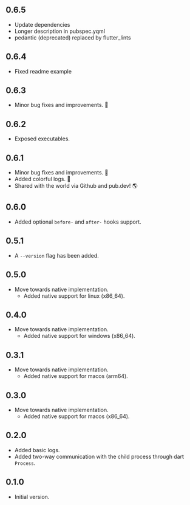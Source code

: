 ## 0.6.5
- Update dependencies
- Longer description in pubspec.yqml
- pedantic (deprecated) replaced by flutter_lints
## 0.6.4
- Fixed readme example
## 0.6.3
- Minor bug fixes and improvements. 🚧
## 0.6.2
- Exposed executables.
## 0.6.1
- Minor bug fixes and improvements. 🚧
- Added colorful logs. 🎨
- Shared with the world via Github and pub.dev! 🌎
## 0.6.0
- Added optional `before-` and `after-` hooks support.
## 0.5.1

- A `--version` flag has been added.
## 0.5.0

- Move towards native implementation.
  - Added native support for linux (x86_64).
## 0.4.0

- Move towards native implementation.
  - Added native support for windows (x86_64).

## 0.3.1

- Move towards native implementation.
  - Added native support for macos (arm64).

## 0.3.0

- Move towards native implementation.
  - Added native support for macos (x86_64).

## 0.2.0

- Added basic logs.
- Added two-way communication with the child process through dart `Process`.

## 0.1.0

- Initial version.
